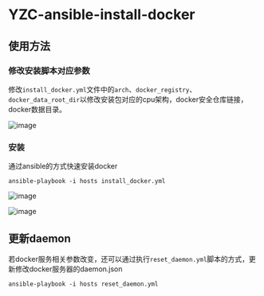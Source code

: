 # YZC-ansible-install-docker

## 使用方法
### 修改安装脚本对应参数
修改`install_docker.yml`文件中的`arch`、`docker_registry`、`docker_data_root_dir`以修改安装包对应的cpu架构，docker安全仓库链接，docker数据目录。

![image](https://github.com/user-attachments/assets/0a3d695b-dab1-4f67-9c39-dd3a1195c404)


### 安装
通过ansible的方式快速安装docker
```shell
ansible-playbook -i hosts install_docker.yml 
```

![image](https://github.com/user-attachments/assets/71f7e3e3-b764-4f49-8a81-140edf78ae6a)

![image](https://github.com/user-attachments/assets/50d224da-cf09-4110-818d-5aff380aaffe)

## 更新daemon
若docker服务相关参数改变，还可以通过执行`reset_daemon.yml`脚本的方式，更新修改docker服务器的daemon.json
```shell
ansible-playbook -i hosts reset_daemon.yml 
```
